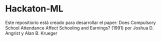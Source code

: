 # Hackaton-ML
Este repositiorio está creado para desarrollar el paper: Does Compulsory School Attendance Affect Schooling and Earnings? (1991) por Joshua D. Angrist y Alan B. Krueger

